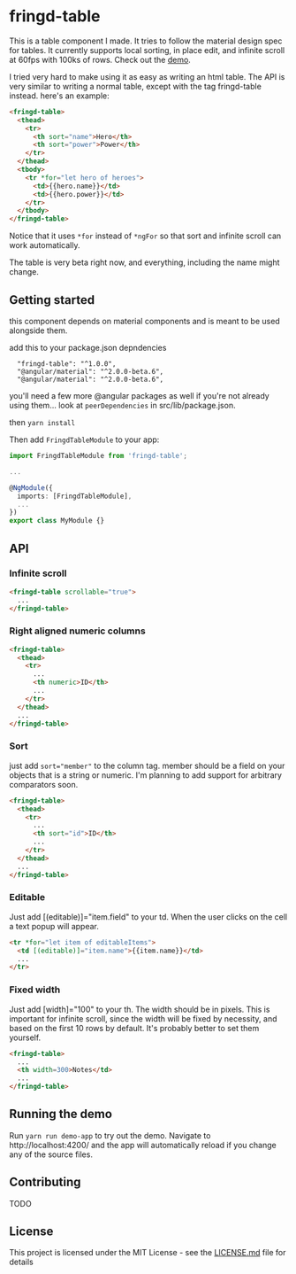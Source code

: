 # fringd-table

This is a table component I made. It tries to follow the material design spec
for tables. It currently supports local sorting, in place edit, and infinite
scroll at 60fps with 100ks of rows. Check out the [demo](http://www.fringd.com/).

I tried very hard to make using it as easy as writing an html table. The API is
very similar to writing a normal table, except with the tag fringd-table
instead. here's an example:

```html
<fringd-table>
  <thead>
    <tr>
      <th sort="name">Hero</th>
      <th sort="power">Power</th>
    </tr>
  </thead>
  <tbody>
    <tr *for="let hero of heroes">
      <td>{{hero.name}}</td>
      <td>{{hero.power}}</td>
    </tr>
  </tbody>
</fringd-table>
```

Notice that it uses `*for` instead of `*ngFor` so that sort and infinite scroll 
can work automatically.

The table is very beta right now, and everything, including the name might 
change.

## Getting started

this component depends on material components and is meant to be used alongside 
them.

add this to your package.json depndencies

```
  "fringd-table": "^1.0.0",
  "@angular/material": "^2.0.0-beta.6",
  "@angular/material": "^2.0.0-beta.6",
```

you'll need a few more @angular packages as well if you're not already using 
them... look at `peerDependencies` in src/lib/package.json.

then `yarn install`


Then add `FringdTableModule` to your app:

``` typescript
import FringdTableModule from 'fringd-table';

...

@NgModule({
  imports: [FringdTableModule],
  ...
})
export class MyModule {}
``` 

## API

### Infinite scroll

```html
<fringd-table scrollable="true">
  ...
</fringd-table>
```

### Right aligned numeric columns

```html
<fringd-table>
  <thead>
    <tr>
      ...
      <th numeric>ID</th>
      ...
    </tr>
  </thead>
  ...
</fringd-table>
```

### Sort

just add `sort="member"` to the column tag. member should be a field on your 
objects that is a string or numeric. I'm planning to add support for arbitrary 
comparators soon.

```html
<fringd-table>
  <thead>
    <tr>
      ...
      <th sort="id">ID</th>
      ...
    </tr>
  </thead>
  ...
</fringd-table>
```

### Editable

Just add [(editable)]="item.field" to your td. When the user clicks on the cell 
a text popup will appear.

```html
<tr *for="let item of editableItems">
  <td [(editable)]="item.name">{{item.name}}</td>
  ...
</tr>
```

### Fixed width

Just add [width]="100" to your th. The width should be in pixels. This is 
important for infinite scroll, since the width will be fixed by necessity,
and based on the first 10 rows by default. It's probably better to set them 
yourself.

```html
<fringd-table>
  ...
  <th width=300>Notes</td>
  ...
</fringd-table>
```

## Running the demo

Run `yarn run demo-app` to try out the demo. Navigate to http://localhost:4200/ 
and the app will automatically reload if you change any of the source files.

## Contributing

TODO

## License

This project is licensed under the MIT License - see the 
[LICENSE.md](LICENSE.md) file for details
